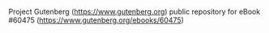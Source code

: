 Project Gutenberg (https://www.gutenberg.org) public repository for eBook #60475 (https://www.gutenberg.org/ebooks/60475)

